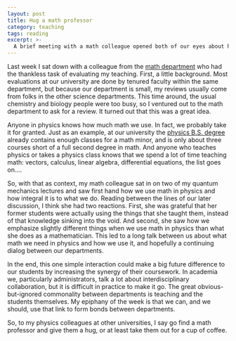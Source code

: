 ```yaml
---
layout: post
title: Hug a math professor
category: teaching
tags: reading
excerpt: >-
  A brief meeting with a math colleague opened both of our eyes about helping our students.
---
```


Last week I sat down with a colleague from the [math department](https://duq.edu/academics/schools/liberal-arts/departments-and-programs-/mathematics-and-computer-science/mathematics-ba/bs-) who had the thankless task of evaluating my teaching.
First, a little background.
Most evaluations at our university are done by tenured faculty within the same department, but because our department is  small, my reviews usually come from folks in the other science departments.
This time around, the usual chemistry and biology people were too busy, so I ventured out to the math department to ask for a review.
It turned out that this was a great idea.

Anyone in physics knows how much math we use.
In fact, we probably take it for granted.
Just as an example, at our university the [physics B.S. degree](https://www.duq.edu/academics/schools/natural-and-environmental-sciences/academic-programs/physics/undergraduate-programs/bachelor-of-science/physics-course-sequence) already contains enough classes for a math minor, and is only about three courses short of a full second degree in math.
And anyone who teaches physics or takes a physics class knows that we spend a lot of time teaching math:
vectors, calculus, linear algebra, differential equations, the list goes on....

So, with that as context, my math colleague sat in on two of my quantum mechanics lectures and saw first hand how we use math in physics and how integral it is to what we do.
Reading between the lines of our later discussion, I think she had two reactions.
First, she was grateful that her former students were actually using the things that she taught them, instead of that knowledge sinking into the void.
And second, she saw how we emphasize slightly different things when we use math in physics than what she does as a mathematician.
This led to a long talk between us about what math we need in physics and how we use it,
and hopefully a continuing dialog between our departments.

In the end, this one simple interaction could make a big future difference to our students by increasing the synergy of their coursework.
In academia we, particularly administrators, talk a lot about interdisciplinary collaboration, but it is difficult in practice to make it go.
The great obvious-but-ignored commonality between departments is teaching and the students themselves.
My epiphany of the week is that we can, and we should, use that link to form bonds between departments.

So, to my physics colleagues at other universities, I say go find a math professor and give them a hug, or at least take them out for a cup of coffee.
